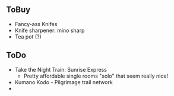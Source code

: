 ## ToBuy
- Fancy-ass Knifes
- Knife sharpener: mino sharp
- Tea pot (?)


## ToDo
- Take the Night Train: Sunrise Express
	- Pretty affordable single rooms "solo" that seem really nice!
- Kumano Kodo - Pilgrimage trail network 
- 